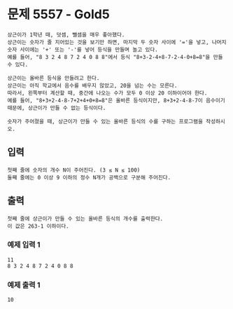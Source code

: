 # 문제 5557 - Gold5
    상근이가 1학년 때, 덧셈, 뺄셈을 매우 좋아했다. 
    상근이는 숫자가 줄 지어있는 것을 보기만 하면, 마지막 두 숫자 사이에 '='을 넣고, 나머지 숫자 사이에는 '+' 또는 '-'를 넣어 등식을 만들며 놀고 있다. 
    예를 들어, "8 3 2 4 8 7 2 4 0 8 8"에서 등식 "8+3-2-4+8-7-2-4-0+8=8"을 만들 수 있다.
    
    상근이는 올바른 등식을 만들려고 한다. 
    상근이는 아직 학교에서 음수를 배우지 않았고, 20을 넘는 수는 모른다. 
    따라서, 왼쪽부터 계산할 때, 중간에 나오는 수가 모두 0 이상 20 이하이어야 한다. 
    예를 들어, "8+3+2-4-8-7+2+4+0+8=8"은 올바른 등식이지만, 8+3+2-4-8-7이 음수이기 때문에, 상근이가 만들 수 없는 등식이다.
    
    숫자가 주어졌을 때, 상근이가 만들 수 있는 올바른 등식의 수를 구하는 프로그램을 작성하시오.

## 입력
    첫째 줄에 숫자의 개수 N이 주어진다. (3 ≤ N ≤ 100) 
    둘째 줄에는 0 이상 9 이하의 정수 N개가 공백으로 구분해 주어진다.

## 출력
    첫째 줄에 상근이가 만들 수 있는 올바른 등식의 개수를 출력한다. 
    이 값은 263-1 이하이다.

### 예제 입력 1
    11
    8 3 2 4 8 7 2 4 0 8 8
### 예제 출력 1
    10